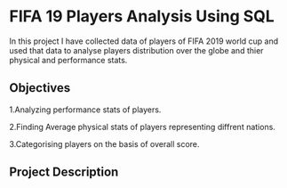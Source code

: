 # FIFA 19 Players Analysis Using SQL
In this project I have collected data of players of FIFA 2019 world cup and used that data to analyse players distribution over the globe and thier physical and performance stats.

## Objectives
1.Analyzing performance stats of players.

2.Finding Average physical stats of players representing diffrent nations.

3.Categorising players on the basis of overall score.

## Project Description
